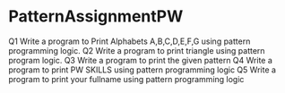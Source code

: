 # PatternAssignmentPW
 Q1 Write a program to Print Alphabets A,B,C,D,E,F,G using pattern programming logic.
 Q2 Write a program to print triangle using pattern program logic.
 Q3 Write a program to print the given pattern
 Q4 Write a program to print PW SKILLS using pattern programming logic
 Q5 Write a program to print your fullname using pattern programming logic

